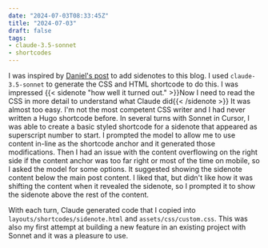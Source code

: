 ```yaml
---
date: "2024-07-03T08:33:45Z"
title: "2024-07-03"
draft: false
tags:
- claude-3.5-sonnet
- shortcodes
---
```


I was inspired by [Daniel's post](https://danilafe.com/blog/blog_microfeatures) to add sidenotes to this blog.
I used `claude-3.5-sonnet` to generate the CSS and HTML shortcode to do this.
I was impressed {{< sidenote "how well it turned out." >}}Now I need to read the CSS in more detail to understand what Claude did{{< /sidenote >}}
It was almost too easy.
I'm not the most competent CSS writer and I had never written a Hugo shortcode before.
In several turns with Sonnet in Cursor, I was able to create a basic styled shortcode for a sidenote that appeared as superscript number to start.
I prompted the model to allow me to use content in-line as the shortcode anchor and it generated those modifications.
Then I had an issue with the content overflowing on the right side if the content anchor was too far right or most of the time on mobile, so I asked the model for some options.
It suggested showing the sidenote content below the main post content.
I liked that, but didn't like how it was shifting the content when it revealed the sidenote, so I prompted it to show the sidenote above the rest of the content.

With each turn, Claude generated code that I copied into `layouts/shortcodes/sidenote.html` and `assets/css/custom.css`.
This was also my first attempt at building a new feature in an existing project with Sonnet and it was a pleasure to use.
